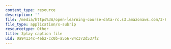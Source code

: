 ```yaml
---
content_type: resource
description: ''
file: /media/https%3A/open-learning-course-data-rc.s3.amazonaws.com/3-60-symmetry-structure-and-tensor-properties-of-materials-fall-2005/0a94134c4eb2cc0ba55684c372d537f2_vT_6DlaHcWQ.srt
file_type: application/x-subrip
resourcetype: Other
title: 3play caption file
uid: 0a94134c-4eb2-cc0b-a556-84c372d537f2
---
```


